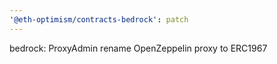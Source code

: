 ```yaml
---
'@eth-optimism/contracts-bedrock': patch
---
```


bedrock: ProxyAdmin rename OpenZeppelin proxy to ERC1967
